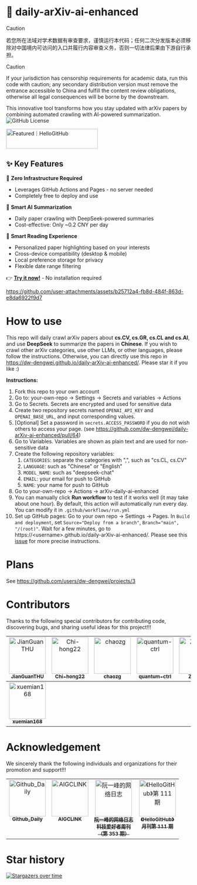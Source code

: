 # 🚀 daily-arXiv-ai-enhanced

> [!CAUTION]
> 若您所在法域对学术数据有审查要求，谨慎运行本代码；任何二次分发版本必须移除对中国境内可访问的入口并履行内容审查义务，否则一切法律后果由下游自行承担。

> [!CAUTION]
> If your jurisdiction has censorship requirements for academic data, run this code with caution; any secondary distribution version must remove the entrance accessible to China and fulfill the content review obligations, otherwise all legal consequences will be borne by the downstream.


This innovative tool transforms how you stay updated with arXiv papers by combining automated crawling with AI-powered summarization.
![GitHub License](https://img.shields.io/github/license/dw-dengwei/daily-arXiv-ai-enhanced?style=flat)


<a href="https://hellogithub.com/repository/dw-dengwei/daily-arXiv-ai-enhanced" target="_blank"><img src="https://abroad.hellogithub.com/v1/widgets/recommend.svg?rid=08bce6d478704f3aa4030d11fa08d397&claim_uid=lbNO5oE0sy1KGYW" alt="Featured｜HelloGitHub" style="width: 250px; height: 54px;" width="250" height="54" /></a>

## ✨ Key Features

🎯 **Zero Infrastructure Required**
- Leverages GitHub Actions and Pages - no server needed
- Completely free to deploy and use

🤖 **Smart AI Summarization**
- Daily paper crawling with DeepSeek-powered summaries
- Cost-effective: Only ~0.2 CNY per day

💫 **Smart Reading Experience**
- Personalized paper highlighting based on your interests
- Cross-device compatibility (desktop & mobile)
- Local preference storage for privacy
- Flexible date range filtering

👉 **[Try it now!](https://dw-dengwei.github.io/daily-arXiv-ai-enhanced/)** - No installation required



https://github.com/user-attachments/assets/b25712a4-fb8d-484f-863d-e8da6922f9d7




# How to use
This repo will daily crawl arXiv papers about **cs.CV, cs.GR, cs.CL and cs.AI**, and use **DeepSeek** to summarize the papers in **Chinese**.
If you wish to crawl other arXiv categories, use other LLMs, or other languages, please follow the instructions.
Otherwise, you can directly use this repo in https://dw-dengwei.github.io/daily-arXiv-ai-enhanced/. Please star it if you like :)

**Instructions:**
1. Fork this repo to your own account
2. Go to: your-own-repo -> Settings -> Secrets and variables -> Actions
3. Go to Secrets. Secrets are encrypted and used for sensitive data
4. Create two repository secrets named `OPENAI_API_KEY` and `OPENAI_BASE_URL`, and input corresponding values.
5. [Optional] Set a password in `secrets.ACCESS_PASSWORD` if you do not wish others to access your page. (see https://github.com/dw-dengwei/daily-arXiv-ai-enhanced/pull/64)
6. Go to Variables. Variables are shown as plain text and are used for non-sensitive data
7. Create the following repository variables:
   1. `CATEGORIES`: separate the categories with ",", such as "cs.CL, cs.CV"
   2. `LANGUAGE`: such as "Chinese" or "English"
   3. `MODEL_NAME`: such as "deepseek-chat"
   4. `EMAIL`: your email for push to GitHub
   5. `NAME`: your name for push to GitHub
8. Go to your-own-repo -> Actions -> arXiv-daily-ai-enhanced
9. You can manually click **Run workflow** to test if it works well (it may take about one hour). By default, this action will automatically run every day. You can modify it in `.github/workflows/run.yml`
10. Set up GitHub pages: Go to your own repo -> Settings -> Pages. In `Build and deployment`, set `Source="Deploy from a branch"`, `Branch="main", "/(root)"`. Wait for a few minutes, go to https://\<username\>.github.io/daily-arXiv-ai-enhanced/. Please see this [issue](https://github.com/dw-dengwei/daily-arXiv-ai-enhanced/issues/14) for more precise instructions.

# Plans
See https://github.com/users/dw-dengwei/projects/3

# Contributors
Thanks to the following special contributors for contributing code, discovering bugs, and sharing useful ideas for this project!!!
<table>
  <tbody>
    <tr>
      <td align="center" valign="top">
        <a href="https://github.com/JianGuanTHU"><img src="https://avatars.githubusercontent.com/u/44895708?v=4" width="100px;" alt="JianGuanTHU"/><br /><sub><b>JianGuanTHU</b></sub></a><br />
      </td>
      <td align="center" valign="top">
        <a href="https://github.com/Chi-hong22"><img src="https://avatars.githubusercontent.com/u/75403952?v=4" width="100px;" alt="Chi-hong22"/><br /><sub><b>Chi-hong22</b></sub></a><br />
      </td>
      <td align="center" valign="top">
        <a href="https://github.com/chaozg"><img src="https://avatars.githubusercontent.com/u/69794131?v=4" width="100px;" alt="chaozg"/><br /><sub><b>chaozg</b></sub></a><br />
      </td>
      <td align="center" valign="top">
        <a href="https://github.com/quantum-ctrl"><img src="https://avatars.githubusercontent.com/u/16505311?v=4" width="100px;" alt="quantum-ctrl"/><br /><sub><b>quantum-ctrl</b></sub></a><br />
      </td>
      <td align="center" valign="top">
        <a href="https://github.com/Zhao2z"><img src="https://avatars.githubusercontent.com/u/141019403?v=4" width="100px;" alt="Zhao2z"/><br /><sub><b>Zhao2z</b></sub></a><br />
      </td>
      <td align="center" valign="top">
        <a href="https://github.com/eclipse0922"><img src="https://avatars.githubusercontent.com/u/6214316?v=4" width="100px;" alt="eclipse0922"/><br /><sub><b>eclipse0922</b></sub></a><br />
      </td>
    </tr>


  </tbody>
  <tbody>
   <tr>
      <td align="center" valign="top">
        <a href="https://github.com/xuemian168"><img src="https://avatars.githubusercontent.com/u/38741078?v=4" width="100px;" alt="xuemian168"/><br /><sub><b>xuemian168</b></sub></a><br />
      </td>
   </tr>
  </tbody>
</table>

# Acknowledgement
We sincerely thank the following individuals and organizations for their promotion and support!!!
<table>
  <tbody>
    <tr>
      <td align="center" valign="top">
        <a href="https://x.com/GitHub_Daily/status/1930610556731318781"><img src="https://pbs.twimg.com/profile_images/1660876795347111937/EIo6fIr4_400x400.jpg" width="100px;" alt="Github_Daily"/><br /><sub><b>Github_Daily</b></sub></a><br />
      </td>
      <td align="center" valign="top">
        <a href="https://x.com/aigclink/status/1930897858963853746"><img src="https://pbs.twimg.com/profile_images/1729450995850027008/gllXr6bh_400x400.jpg" width="100px;" alt="AIGCLINK"/><br /><sub><b>AIGCLINK</b></sub></a><br />
      </td>
      <td align="center" valign="top">
        <a href="https://www.ruanyifeng.com/blog/2025/06/weekly-issue-353.html"><img src="https://avatars.githubusercontent.com/u/905434" width="100px;" alt="阮一峰的网络日志"/><br /><sub><b>阮一峰的网络日志 <br> 科技爱好者周刊 <br> （第 353 期）</b></sub></a><br />
      </td>
      <td align="center" valign="top">
        <a href="https://hellogithub.com/periodical/volume/111"><img src="https://github.com/user-attachments/assets/eff6b6dd-0323-40c4-9db6-444a51bbc80a" width="100px;" alt="《HelloGitHub》第 111 期"/><br /><sub><b>《HelloGitHub》<br> 月刊第 111 期</b></sub></a><br />
      </td>
    </tr>
  </tbody>
</table>


# Star history

[![Stargazers over time](https://starchart.cc/dw-dengwei/daily-arXiv-ai-enhanced.svg?variant=adaptive)](https://starchart.cc/dw-dengwei/daily-arXiv-ai-enhanced)
